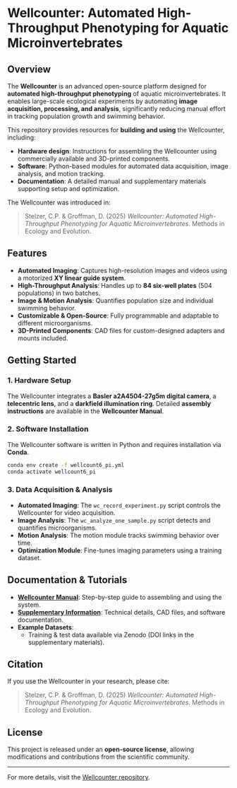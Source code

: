 # Wellcounter: Automated High-Throughput Phenotyping for Aquatic Microinvertebrates

## Overview
The **Wellcounter** is an advanced open-source platform designed for **automated high-throughput phenotyping** of aquatic microinvertebrates. It enables large-scale ecological experiments by automating **image acquisition, processing, and analysis**, significantly reducing manual effort in tracking population growth and swimming behavior.

This repository provides resources for **building and using** the Wellcounter, including:
- **Hardware design**: Instructions for assembling the Wellcounter using commercially available and 3D-printed components.
- **Software**: Python-based modules for automated data acquisition, image analysis, and motion tracking.
- **Documentation**: A detailed manual and supplementary materials supporting setup and optimization.

The Wellcounter was introduced in:
> Stelzer, C.P. & Groffman, D. (2025) *Wellcounter: Automated High-Throughput Phenotyping for Aquatic Microinvertebrates*. Methods in Ecology and Evolution.

## Features
- **Automated Imaging**: Captures high-resolution images and videos using a motorized **XY linear guide system**.
- **High-Throughput Analysis**: Handles up to **84 six-well plates** (504 populations) in two batches.
- **Image & Motion Analysis**: Quantifies population size and individual swimming behavior.
- **Customizable & Open-Source**: Fully programmable and adaptable to different microorganisms.
- **3D-Printed Components**: CAD files for custom-designed adapters and mounts included.

## Getting Started
### 1. Hardware Setup
The Wellcounter integrates a **Basler a2A4504-27g5m digital camera**, a **telecentric lens**, and a **darkfield illumination ring**. Detailed **assembly instructions** are available in the **Wellcounter Manual**.

### 2. Software Installation
The Wellcounter software is written in Python and requires installation via **Conda**.
```bash
conda env create -f wellcount6_pi.yml
conda activate wellcount6_pi
```

### 3. Data Acquisition & Analysis
- **Automated Imaging**: The `wc_record_experiment.py` script controls the Wellcounter for video acquisition.
- **Image Analysis**: The `wc_analyze_one_sample.py` script detects and quantifies microorganisms.
- **Motion Analysis**: The motion module tracks swimming behavior over time.
- **Optimization Module**: Fine-tunes imaging parameters using a training dataset.

## Documentation & Tutorials
- **[Wellcounter Manual](https://github.com/cpstelzer/wellcounter)**: Step-by-step guide to assembling and using the system.
- **[Supplementary Information](https://github.com/cpstelzer/wellcounter)**: Technical details, CAD files, and software documentation.
- **Example Datasets**:
  - Training & test data available via Zenodo (DOI links in the supplementary materials).

## Citation
If you use the Wellcounter in your research, please cite:
> Stelzer, C.P. & Groffman, D. (2025) *Wellcounter: Automated High-Throughput Phenotyping for Aquatic Microinvertebrates*. Methods in Ecology and Evolution.

## License
This project is released under an **open-source license**, allowing modifications and contributions from the scientific community.

---
For more details, visit the [Wellcounter repository](https://github.com/cpstelzer/wellcounter).

